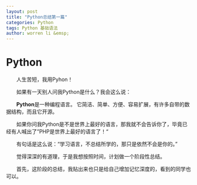 ```yaml
---
layout: post
title: "Python总结第一篇"
categories: Python
tags: Python 基础语法
author: worren li &emsp;
---
```


# Python

&emsp;&emsp;人生苦短，我用Pyhon！

&emsp;&emsp;如果有一天别人问我Python是什么？我会这么说：

&emsp;&emsp;**Python**是一种编程语言。 它简洁、简单、方便、容易扩展，有许多自带的数据结构，而且它开源。

&emsp;&emsp;如果你问我Python是不是世界上最好的语言，那我就不会告诉你了，毕竟已经有人喊出了”PHP是世界上最好的语言了！“


&emsp;&emsp;有句话是这么说：“学习语言，不总结所学的，那只是依然不会是你的。”

&emsp;&emsp;觉得深深的有道理，于是我想按照时间，计划做一个阶段性总结。



&emsp;&emsp;首先，这阶段的总结，我贴出来也只是给自己增加记忆深度的，看到的同学也可以。





